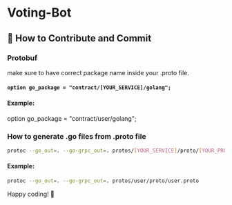 #  Voting-Bot

## 🤝 How to Contribute and Commit

### Protobuf
make sure to have correct package name inside your .proto file.
#### ```option go_package = "contract/[YOUR_SERVICE]/golang";```
#### Example:
option go_package = "contract/user/golang";
### How to generate .go files from .proto file
```bash
protoc --go_out=. --go-grpc_out=. protos/[YOUR_SERVICE]/proto/[YOUR_PROTO_FILE.proto]
```
#### Example:
```bash
protoc --go_out=. --go-grpc_out=. protos/user/proto/user.proto
```

Happy coding! 🚀